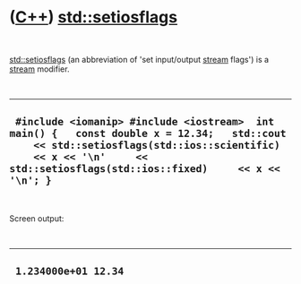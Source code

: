 



 

 

 

 

 

([C++](Cpp.md)) [std::setiosflags](CppSetiosflags.md)
=======================================================

 

[std::setiosflags](CppSetiosflags.md) (an abbreviation of 'set
input/output [stream](CppStream.md) flags') is a
[stream](CppStream.md) modifier.

 

  ---------------------------------------------------------------------------------------------------------------------------------------------------------------------------------------------------------------------------
  ` #include <iomanip> #include <iostream>  int main() {   const double x = 12.34;   std::cout     << std::setiosflags(std::ios::scientific)     << x << '\n'     << std::setiosflags(std::ios::fixed)     << x << '\n'; }`
  ---------------------------------------------------------------------------------------------------------------------------------------------------------------------------------------------------------------------------

 

Screen output:

 

  -----------------------
  ` 1.234000e+01 12.34`
  -----------------------

 

 

 

 

 





 



